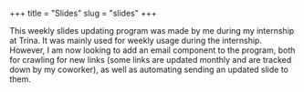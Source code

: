 +++
title = "Slides"
slug = "slides"
+++

This weekly slides updating program was made by me during my internship at Trina. It was mainly used for weekly usage during the internship. However, I am now looking to add an email component to the program, both for crawling for new links (some links are updated monthly and are tracked down by my coworker), as well as automating sending an updated slide to them.